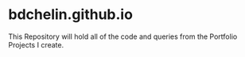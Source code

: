 # bdchelin.github.io
This Repository will hold all of the code and queries from the Portfolio Projects I create.
